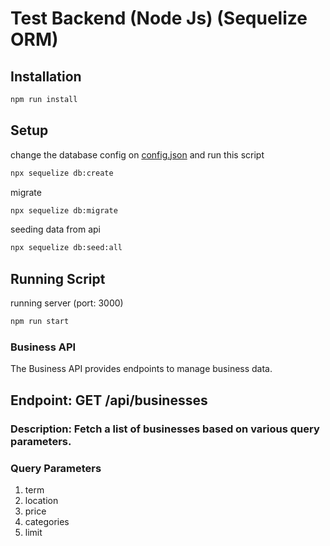# Test Backend (Node Js) (Sequelize ORM)

## Installation 
```bash
npm run install
```

## Setup

change the database config on [config.json](https://github.com/Nacho7S/62teknologi-backend-test-Fairis-Nabil-Ansana/blob/main/config/config.json) and run this script
```bash
npx sequelize db:create
```

migrate 
```bash
npx sequelize db:migrate
```

seeding data from api
```bash
npx sequelize db:seed:all
```

## Running Script 
running server (port: 3000)
```bash
npm run start
```

### Business API
The Business API provides endpoints to manage business data.

## Endpoint: GET /api/businesses
### Description: Fetch a list of businesses based on various query parameters.
### Query Parameters
<ol>
  <li>term</li>
  <li>location</li>
  <li>price</li>
  <li>categories</li>
  <li>limit</li>
</ol>
